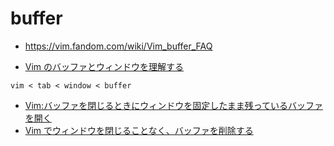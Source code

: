 # buffer

* https://vim.fandom.com/wiki/Vim_buffer_FAQ

* [Vim のバッファとウィンドウを理解する](https://cohama.hateblo.jp/entry/2013/09/28/220808)

`vim < tab < window < buffer`

* [Vim:バッファを閉じるときにウィンドウを固定したまま残っているバッファを開く](https://lsifrontend.blog.fc2.com/blog-entry-356.html)
* [Vim でウィンドウを閉じることなく、バッファを削除する](https://superbrothers.hatenablog.com/entry/20110614/1308062865)

